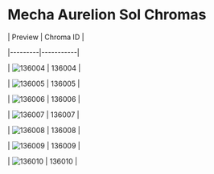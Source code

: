 # Mecha Aurelion Sol Chromas


| Preview | Chroma ID |

|---------|-----------|

| ![136004](https://raw.communitydragon.org/latest/plugins/rcp-be-lol-game-data/global/default/v1/champion-chroma-images/136/136004.png) | 136004 |

| ![136005](https://raw.communitydragon.org/latest/plugins/rcp-be-lol-game-data/global/default/v1/champion-chroma-images/136/136005.png) | 136005 |

| ![136006](https://raw.communitydragon.org/latest/plugins/rcp-be-lol-game-data/global/default/v1/champion-chroma-images/136/136006.png) | 136006 |

| ![136007](https://raw.communitydragon.org/latest/plugins/rcp-be-lol-game-data/global/default/v1/champion-chroma-images/136/136007.png) | 136007 |

| ![136008](https://raw.communitydragon.org/latest/plugins/rcp-be-lol-game-data/global/default/v1/champion-chroma-images/136/136008.png) | 136008 |

| ![136009](https://raw.communitydragon.org/latest/plugins/rcp-be-lol-game-data/global/default/v1/champion-chroma-images/136/136009.png) | 136009 |

| ![136010](https://raw.communitydragon.org/latest/plugins/rcp-be-lol-game-data/global/default/v1/champion-chroma-images/136/136010.png) | 136010 |